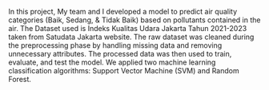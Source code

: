 In this project, My team and I developed a model to predict air quality categories (Baik, Sedang, & Tidak Baik) based on pollutants contained in the air. 
The Dataset used is Indeks Kualitas Udara Jakarta Tahun 2021-2023 taken from Satudata Jakarta website. 
The raw dataset was cleaned during the preprocessing phase by handling missing data and removing unnecessary attributes. 
The processed data was then used to train, evaluate, and test the model. We applied two machine learning classification algorithms: Support Vector Machine (SVM) and Random Forest.
